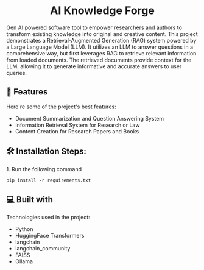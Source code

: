 <h1 align="center" id="title">AI Knowledge Forge</h1>

<p id="description">Gen AI powered software tool to empower researchers and authors to transform existing knowledge into original and creative content. This project demonstrates a Retrieval-Augmented Generation (RAG) system powered by a Large Language Model (LLM). It utilizes an LLM to answer questions in a comprehensive way, but first leverages RAG to retrieve relevant information from loaded documents. The retrieved documents provide context for the LLM, allowing it to generate informative and accurate answers to user queries.</p>

  
  
<h2>🧐 Features</h2>

Here're some of the project's best features:

*   Document Summarization and Question Answering System
*   Information Retrieval System for Research or Law
*   Content Creation for Research Papers and Books

<h2>🛠️ Installation Steps:</h2>

<p>1. Run the following command</p>

```
pip install -r requirements.txt
```

  
  
<h2>💻 Built with</h2>

Technologies used in the project:

*   Python
*   HuggingFace Transformers
*   langchain
*   langchain\_community
*   FAISS
*   Ollama
